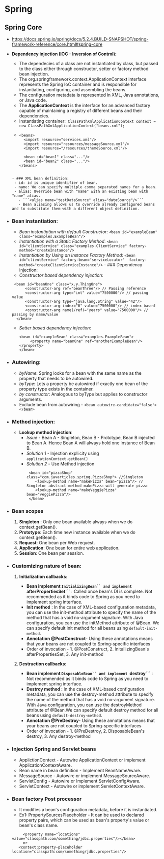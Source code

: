 # Spring

## Spring Core
  - https://docs.spring.io/spring/docs/5.2.4.BUILD-SNAPSHOT/spring-framework-reference/core.html#spring-core
  - **Dependency injection (IOC - Inversion of Control)**:
    - The dependecies of a class are not instantiated by class, but passed to the class either through constructor, setter or factory method bean injection.
    - The org.springframework.context.ApplicationContext interface represents the Spring IoC container and is responsible for instantiating, configuring, and assembling the beans.
    - The configuration metadata is represented in XML, Java annotations, or Java code.
    - The **ApplicationContext** is the interface for an advanced factory capable of maintaining a registry of different beans and their dependencies.
    - Instantiating container:``` ClassPathXmlApplicationContext context = new ClassPathXmlApplicationContext("beans.xml");```
    - ```
      <beans>
        <import resource="services.xml"/>
        <import resource="resources/messageSource.xml"/>
        <import resource="/resources/themeSource.xml"/>

        <bean id="bean1" class="..."/>
        <bean id="bean2" class="..."/>
      </beans>
     ```
    
    - ### XML bean definition:
      - id: id is unique identifier of bean.
      - name: We can specify multiple comma separated names for a bean.
      - alias: Override bean with "name" with an existing bean with "name" alias.
        - ```<alias name="testDataSource" alias="dataSource"/>```
        - Bean aliasing allows us to override already configured beans and to substitute them with a different object definition.
   - ### Bean instantiation:
     - *Bean instantiation with default Constructor*: ```<bean id="exampleBean" class="examples.ExampleBean"/>```
     - *Instantiation with a Static Factory Method*: ```<bean id="clientService" class="examples.ClientService" factory-method="createInstance"/>```
     - *Instantiation by Using an Instance Factory Method*: ```<bean id="clientService" factory-bean="serviceLocator"  factory-method="createClientServiceInstance"/>```
    - ### Dependency injection:
      - *Constructor based dependency injection*: 
       ``` 
        <bean id="beanOne" class="x.y.ThingOne">
             <constructor-arg ref="beanThree"/> // Passing reference 
             <constructor-arg type="int" value="7500000"/> // passing value 
             <constructor-arg type="java.lang.String" value="42"/>
             <constructor-arg index="0" value="7500000"/> // index based
             <constructor-arg name(/ref)="years" value="7500000"/> // passing by name/value
         </bean>
        ```
      - *Setter based dependency injection*: 
         ```
         <bean id="exampleBean" class="examples.ExampleBean">
              <property name="beanOne" ref="anotherExampleBean"/></property>
         </bean>     
          ```
   - ### Autowiring:
     - *byName*: Spring looks for a bean with the same name as the property that needs to be autowired.
     - *byType*: Lets a property be autowired if exactly one bean of the property type exists in the container.
     - *by constructor*: Analogous to byType but applies to constructor arguments. 
     - Exclude bean from autowiring - ```<bean autowire-candidate="false"></bean>```
     
   - ### Method injection:
     - **Lookup method injection**:
       - *Issue* - Bean A - Singleton, Bean B - Prototype, Bean B injected to Bean A. Hence Bean A will always hold one instance of Bean B.
       - *Solution 1* -  Injection expllicity using ```applicationContext.getBean()```
       - *Solution 2* - Use Method injection
         ``` 
          <bean id="pizzaShop" class="com.javarticles.spring.PizzaShop"> //Singleton
             <lookup-method name="makePizza" bean="pizza"/> // Singleton abstract method makePizza will generate pizza
             <lookup-method name="makeVeggiePizza" bean="veggiePizza"/>
          </bean>
         ```
   - ### Bean scopes
     1. **Singleton** : Only one bean available always when we do context.getBean().
     2. **Prototype**: Each time new instance available when we do context.getBean().
     3. **Request**: One bean per Web request.
     4. **Application**: One bean for entire web application.
     5. **Session**: One bean per session.
  
  - ### Customizing nature of bean:
     1. **Initialization callbacks**: 
         - **Bean implement ```InitializingBean`` and implement ```afterPropertiesSet```** : Called once bean's DI is complete. Not recommended as it binds code to Spring as you need to implement spring interface.
         - **Init method** : In the case of XML-based configuration metadata, you can use the init-method attribute to specify the name of the method that has a void no-argument signature. With Java configuration, you can use the initMethod attribute of @Bean. We can specify default init method for all beans using ```default-init-method```.
         - **Annotation @PostConstruct**-  Using these annotations means that your beans are not coupled to Spring-specific interfaces
         - Order of invocation - 1. @PostConstruct, 2. InitailizingBean's afterPropertiesSet, 3. Any init-method
      
      2. **Destruction callbacks**: 
            - **Bean implement ```DisposableBean`` and implement ```destroy```** : Not recommended as it binds code to Spring as you need to implement spring interface.
         - **Destroy method** : In the case of XML-based configuration metadata, you can use the destroy-method attribute to specify the name of the method that has a void no-argument signature. With Java configuration, you can use the destroyMethod attribute of @Bean.We can specify default destroy method for all beans using ```default-destroy-method```.
         - **Annotation @PreDestroy**-  Using these annotations means that your beans are not coupled to Spring-specific interfaces
          - Order of invocation - 1. @PreDestroy, 2. DisposableBean's destroy, 3. Any destroy-method
          
          
   - ### Injection Spring and Servlet beans
      - ApplictionContext - Autowire ApplicationContext or implement ApplicationContextAware.
      - Bean name in bean definition - Implement BeanNameAware.
      - MessageSource - Autowire or implement MessageSourceAware.
      - ServletConfig - Autowire or Implement ServletConfigAware.
      - ServletContext - Autowire or implement ServletContextAware.
      
   - ### Bean factory Post processor 
     - It modifies a bean's configuration metadata, before it is instantiated.
     - Ex1: PropertySourcesPlaceholder - It can be used to declared property pairs, which can be used as bean's property's value or bean's class name.
     ```<bean class="org.springframework.context.support.PropertySourcesPlaceholderConfigurer">
          <property name="locations" value="classpath:com/something/jdbc.properties"/></bean>
          or
        <context:property-placeholder location="classpath:com/something/jdbc.properties"/>   
     ```
      
     
      
    
     
     
      
     
     
    
    

